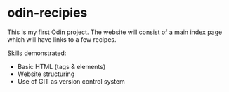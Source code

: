 # odin-recipies

This is my first Odin project.
The website will consist of a main index page which will have links to a few recipes.

Skills demonstrated:
- Basic HTML (tags & elements)
- Website structuring
- Use of GIT as version control system
